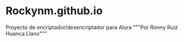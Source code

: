 # Rockynm.github.io
Proyecto de encriptador/desencriptador para Alura
"""Por Ronny Ruiz Huanca Llano"""
